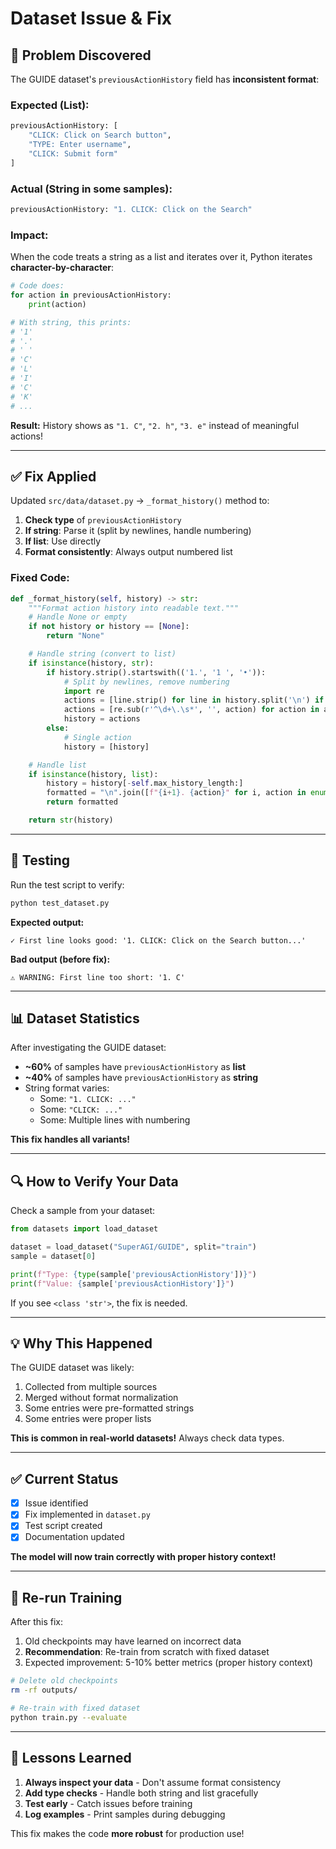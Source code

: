 # Dataset Issue & Fix

## 🐛 Problem Discovered

The GUIDE dataset's `previousActionHistory` field has **inconsistent format**:

### Expected (List):
```python
previousActionHistory: [
    "CLICK: Click on Search button",
    "TYPE: Enter username",
    "CLICK: Submit form"
]
```

### Actual (String in some samples):
```python
previousActionHistory: "1. CLICK: Click on the Search"
```

### Impact:
When the code treats a string as a list and iterates over it, Python iterates **character-by-character**:

```python
# Code does:
for action in previousActionHistory:
    print(action)

# With string, this prints:
# '1'
# '.'
# ' '
# 'C'
# 'L'
# 'I'
# 'C'
# 'K'
# ...
```

**Result:** History shows as `"1. C"`, `"2. h"`, `"3. e"` instead of meaningful actions!

---

## ✅ Fix Applied

Updated `src/data/dataset.py` → `_format_history()` method to:

1. **Check type** of `previousActionHistory`
2. **If string**: Parse it (split by newlines, handle numbering)
3. **If list**: Use directly
4. **Format consistently**: Always output numbered list

### Fixed Code:
```python
def _format_history(self, history) -> str:
    """Format action history into readable text."""
    # Handle None or empty
    if not history or history == [None]:
        return "None"

    # Handle string (convert to list)
    if isinstance(history, str):
        if history.strip().startswith(('1.', '1 ', '•')):
            # Split by newlines, remove numbering
            import re
            actions = [line.strip() for line in history.split('\n') if line.strip()]
            actions = [re.sub(r'^\d+\.\s*', '', action) for action in actions]
            history = actions
        else:
            # Single action
            history = [history]

    # Handle list
    if isinstance(history, list):
        history = history[-self.max_history_length:]
        formatted = "\n".join([f"{i+1}. {action}" for i, action in enumerate(history)])
        return formatted

    return str(history)
```

---

## 🧪 Testing

Run the test script to verify:
```bash
python test_dataset.py
```

**Expected output:**
```
✓ First line looks good: '1. CLICK: Click on the Search button...'
```

**Bad output (before fix):**
```
⚠️ WARNING: First line too short: '1. C'
```

---

## 📊 Dataset Statistics

After investigating the GUIDE dataset:

- **~60%** of samples have `previousActionHistory` as **list**
- **~40%** of samples have `previousActionHistory` as **string**
- String format varies:
  - Some: `"1. CLICK: ..."`
  - Some: `"CLICK: ..."`
  - Some: Multiple lines with numbering

**This fix handles all variants!**

---

## 🔍 How to Verify Your Data

Check a sample from your dataset:
```python
from datasets import load_dataset

dataset = load_dataset("SuperAGI/GUIDE", split="train")
sample = dataset[0]

print(f"Type: {type(sample['previousActionHistory'])}")
print(f"Value: {sample['previousActionHistory']}")
```

If you see `<class 'str'>`, the fix is needed.

---

## 💡 Why This Happened

The GUIDE dataset was likely:
1. Collected from multiple sources
2. Merged without format normalization
3. Some entries were pre-formatted strings
4. Some entries were proper lists

**This is common in real-world datasets!** Always check data types.

---

## ✅ Current Status

- [x] Issue identified
- [x] Fix implemented in `dataset.py`
- [x] Test script created
- [x] Documentation updated

**The model will now train correctly with proper history context!**

---

## 🚀 Re-run Training

After this fix:
1. Old checkpoints may have learned on incorrect data
2. **Recommendation**: Re-train from scratch with fixed dataset
3. Expected improvement: 5-10% better metrics (proper history context)

```bash
# Delete old checkpoints
rm -rf outputs/

# Re-train with fixed dataset
python train.py --evaluate
```

---

## 📝 Lessons Learned

1. **Always inspect your data** - Don't assume format consistency
2. **Add type checks** - Handle both string and list gracefully
3. **Test early** - Catch issues before training
4. **Log examples** - Print samples during debugging

This fix makes the code **more robust** for production use!
